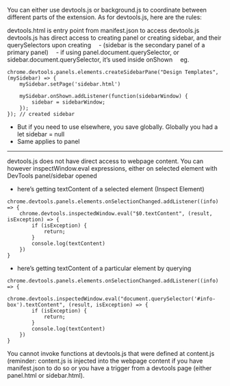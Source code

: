 You can either use devtools.js or background.js to coordinate between different parts of the extension. As for devtools.js, here are the rules:

devtools.html is entry point from manifest.json to access devtools.js
devtools.js has direct access to creating panel or creating sidebar, and their querySelectors upon creating
 - (sidebar is the secondary panel of a primary panel)
 - if using panel.document.querySelector, or sidebar.document.querySelector, it’s used inside onShown
 eg. 
```
chrome.devtools.panels.elements.createSidebarPane("Design Templates", (mySidebar) => {
    mySidebar.setPage('sidebar.html')

    mySidebar.onShown.addListener(function(sidebarWindow) {
	    sidebar = sidebarWindow;
    });
}); // created sidebar
```

- But if you need to use elsewhere, you save globally. Globally you had a let sidebar = null 
- Same applies to panel

---

devtools.js does not have direct access to webpage content. You can however inspectWindow.eval expressions, either on selected element with DevTools panel/sidebar opened

- here’s getting textContent of a selected element (Inspect Element)
```
chrome.devtools.panels.elements.onSelectionChanged.addListener((info) => {
    chrome.devtools.inspectedWindow.eval("$0.textContent", (result, isException) => {
        if (isException) {
            return;
        }
        console.log(textContent)
    })
}        
```

- here’s getting textContent of a particular element by querying
```
chrome.devtools.panels.elements.onSelectionChanged.addListener((info) => {
    chrome.devtools.inspectedWindow.eval("document.querySelector('#info-box').textContent", (result, isException) => {
        if (isException) {
            return;
        }
        console.log(textContent)
    })
}   
```

You cannot invoke functions at devtools.js that were defined at content.js (reminder: content.js is injected into the webpage content if you have manifest.json to do so or you have a trigger from a devtools page (either panel.html or sidebar.html).